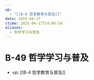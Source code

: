 ```yaml
---
up:
  - "[[B-4 哲学教育与普及]]"
date: 2025-04-17
ctime: 2025-04-17T14:08:54
aliases:
  - 哲学学习与普及
---
```


# B-49 哲学学习与普及

- up: [[B-4 哲学教育与普及]]
